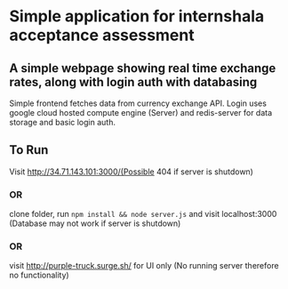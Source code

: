 # Simple application for internshala acceptance assessment

## A simple webpage showing real time exchange rates, along with login auth with databasing

Simple frontend fetches data from currency exchange API. Login uses google cloud hosted compute engine (Server) and redis-server for data storage and basic login auth.

## To Run
Visit http://34.71.143.101:3000/(Possible 404 if server is shutdown) 
  ### OR
clone folder, run `npm install && node server.js` and visit localhost:3000 (Database may not work if server is shutdown)
  ### OR
visit http://purple-truck.surge.sh/ for UI only (No running server therefore no functionality)
